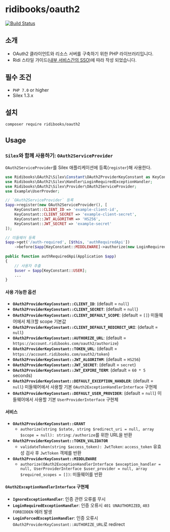 # ridibooks/oauth2

[![Build Status](https://travis-ci.org/ridi/php-oauth2.svg?branch=master)](https://travis-ci.org/ridi/php-oauth2)

## 소개
- OAuth2 클라이언트와 리소스 서버를 구축하기 위한 PHP 라이브러리입니다.
- Ridi 스타일 가이드([내부 서비스간의 SSO](https://github.com/ridi/style-guide/blob/master/API.md#%EB%82%B4%EB%B6%80-%EC%84%9C%EB%B9%84%EC%8A%A4%EA%B0%84%EC%9D%98-sso))에 따라 작성 되었습니다.

## 필수 조건

- `PHP 7.0` or higher
- Silex 1.3.x

## 설치

```bash
composer require ridibooks/oauth2
```

## Usage

### `Silex`와 함께 사용하기: `OAuth2ServiceProvider`

`OAuth2ServiceProvider`를 Silex 애플리케이션에 등록(`register`)해 사용한다.

```php
use Ridibooks\OAuth2\Silex\Constant\OAuth2ProviderKeyConstant as KeyConstant;
use Ridibooks\OAuth2\Silex\Handler\LoginRequiredExceptionHandler;
use Ridibooks\OAuth2\Silex\Provider\OAuth2ServiceProvider;
use Example\UserProvder;

// `OAuth2ServiceProvider` 등록
$app->register(new OAuth2ServiceProvider(), [
	KeyConstant::CLIENT_ID => 'example-client-id',
	KeyConstant::CLIENT_SECRET => 'example-client-secret',
	KeyConstant::JWT_ALGORITHM => 'HS256',
	KeyConstant::JWT_SECRET => 'example-secret'
]);

// 미들웨어 등록
$app->get('/auth-required', [$this, 'authRequiredApi'])
	->before($app[KeyConstant::MIDDLEWARE]->authorize(new LoginRequiredExceptionHandler(), new UserProvider());
	
public function authRequiredApi(Application $app)
{
	// 사용자 추출
	$user = $app[KeyConstant::USER];
	...
}
```

#### 사용 가능한 옵션

- **`OAuth2ProviderKeyConstant::CLIENT_ID`**: (default = `null`)
- **`OAuth2ProviderKeyConstant::CLIENT_SECRET`**: (default = `null`)
- **`OAuth2ProviderKeyConstant::CLIENT_DEFAULT_SCOPE`**: (default = `[]`) 미들웨어에서 체크할 scope 기본값
- **`OAuth2ProviderKeyConstant::CLIENT_DEFAULT_REDIRECT_URI`**: (default = `null`)
- **`OAuth2ProviderKeyConstant::AUTHORIZE_URL`**: (default = `https://account.ridibooks.com/oauth2/authorize`)
- **`OAuth2ProviderKeyConstant::TOKEN_URL`**: (default = `https://account.ridibooks.com/oauth2/token`)
- **`OAuth2ProviderKeyConstant::JWT_ALGORITHM`**: (default = `HS256`)
- **`OAuth2ProviderKeyConstant::JWT_SECRET`**: (default = `secret`)
- **`OAuth2ProviderKeyConstant::JWT_EXPIRE_TERM`**: (default = `60 * 5` seconds)
- **`OAuth2ProviderKeyConstant::DEFAULT_EXCEPTION_HANDLER`**: (default = `null`) 미들웨어에서 사용할 기본 `OAuth2ExceptionHandlerInterface` 구현체
- **`OAuth2ProviderKeyConstant::DEFAULT_USER_PROVIDER`**: (default = `null`) 미들웨어에서 사용할 기본 `UserProviderInterface` 구현체

#### 서비스

- **`OAuth2ProviderKeyConstant::GRANT`**
    - `authorize(string $state, string $redirect_uri = null, array $scope = null): string`: `/authorize`를 위한 URL을 반환
- **`OAuth2ProviderKeyConstant::TOKEN_VALIDATOR`**
	- `validateToken(string $access_token): JwtToken`: `access_token` 유효성 검사 후 `JwtToken` 객체를 반환
- **`OAuth2ProviderKeyConstant::MIDDLEWARE`**
	- `authorize(OAuth2ExceptionHandlerInterface $exception_handler = null, UserProviderInterface $user_provider = null, array $required_scopes = [])`: 미들웨어를 반환

#### `OAuth2ExceptionHandlerInterface` 구현체

- **`IgnoreExceptionHandler`**: 인증 관련 오류를 무시
- **`LoginRequiredExceptionHandler`**: 인증 오류시 `401 UNAUTHORIZED`, `403 FORBIDDEN` 에러 발생 
- **`LoginForcedExceptionHandler`**: 인증 오류시 `OAuth2ProviderKeyConstant::AUTHORIZE_URL`로 redirect
